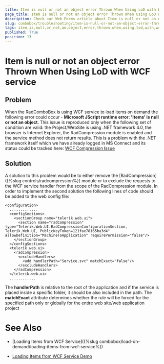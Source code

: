 ```yaml
---
title: Item is null or not an object error Thrown When Using LoD with WCF service
page_title: Item is null or not an object error Thrown When Using LoD with WCF service - RadComboBox
description: Check our Web Forms article about Item is null or not an object error Thrown When Using LoD with WCF service.
slug: combobox/troubleshooting/item-is-null-or-not-an-object-error-thrown-when-using-lod-with-wcf-service
tags: item,is,null,or,not,an,object,error,thrown,when,using,lod,with,wcf,service
published: True
position: 13
---
```


# Item is null or not an object error Thrown When Using LoD with WCF service



## Problem

When the RadComboBox is using WCF service to load items on demand the following error could occur - **Microsoft JScript runtime error: 'Items' is null or not an object**. This issue is reproduced only when the following set of condition are valid: the Project/WebSite is using .NET framework 4.0, the browser is Internet Explorer, the RadCompression module is enabled and the service method does not return results. This is a problem with the .NET framework itself which we have already logged in MS Connect and its status could be tracked here: [WCF Compression Issue](https://connect.microsoft.com/VisualStudio/feedback/details/597491/wcf-json-calls-do-not-set-correct-content-length-header-when-passed-through-compression-filter-in-iis-non-managed-pool)

## Solution

A solution to this problem would be to either remove the [RadCompression]({%slug controls/radcompression%}) module or to exclude the requests to the WCF service handler from the scope of the RadCompression module. In order to implement the second solution the following lines of code should be added to the web config file:

````ASPNET
<configuration>
  .............
  <configSections>
	<sectionGroup name="telerik.web.ui">
	  <section name="radCompression" type="Telerik.Web.UI.RadCompressionConfigurationSection, Telerik.Web.UI, PublicKeyToken=121fae78165ba3d4" allowDefinition="MachineToApplication" requirePermission="false"/>
	</sectionGroup>
  </configSections>
  <telerik.web.ui>
	<radCompression>
	  <excludeHandlers>
		<add handlerPath="Service.svc" matchExact="false"/>
	  </excludeHandlers>
	</radCompression>
  </telerik.web.ui>
  ............
````



The **handlerPath** is relative to the root of the application and if the service is placed inside a specific folder, it should be also included in the path. The **matchExact** attribute determines whether the rule will be forced for the specified path only or globally for the entire web site/web application project

# See Also

 * [Loading Items from WCF Service]({%slug combobox/load-on-demand/loading-items-from-wcf-service%})

 * [Loading Items from WCF Service Demo](https://demos.telerik.com/aspnet-ajax/combobox/examples/loadondemand/wcf/defaultcs.aspx)
